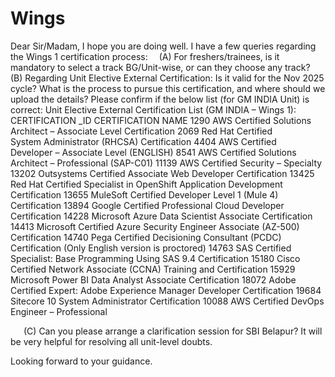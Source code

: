 # Wings

Dear Sir/Madam,
I hope you are doing well. I have a few queries regarding the Wings 1 certification process:
  (A) For freshers/trainees, is it mandatory to select a track BG/Unit-wise, or can they choose any track?
  (B) Regarding Unit Elective External Certification:
Is it valid for the Nov 2025 cycle?
What is the process to pursue this certification, and where should we upload the details?
Please confirm if the below list (for GM INDIA Unit) is correct:
Unit Elective External Certification List (GM INDIA – Wings 1):
CERTIFICATION _ID
CERTIFICATION NAME
1290
AWS Certified Solutions Architect – Associate Level Certification
2069
Red Hat Certified System Administrator (RHCSA) Certification
4404
AWS Certified Developer – Associate Level (ENGLISH)
8541
AWS Certified Solutions Architect – Professional (SAP-C01)
11139
AWS Certified Security – Specialty
13202
Outsystems Certified Associate Web Developer Certification
13425
Red Hat Certified Specialist in OpenShift Application Development Certification
13655
MuleSoft Certified Developer Level 1 (Mule 4) Certification
13894
Google Certified Professional Cloud Developer Certification
14228
Microsoft Azure Data Scientist Associate Certification
14413
Microsoft Certified Azure Security Engineer Associate (AZ-500) Certification
14740
Pega Certified Decisioning Consultant (PCDC) Certification (Only English version is proctored)
14763
SAS Certified Specialist: Base Programming Using SAS 9.4 Certification
15180
Cisco Certified Network Associate (CCNA) Training and Certification
15929
Microsoft Power BI Data Analyst Associate Certification
18072
Adobe Certified Expert: Adobe Experience Manager Developer Certification
19684
Sitecore 10 System Administrator Certification
10088
AWS Certified DevOps Engineer – Professional


   (C) Can you please arrange a clarification session for SBI Belapur? It will be very helpful for resolving all unit-level doubts.

Looking forward to your guidance.
